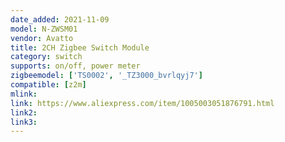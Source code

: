 ```yaml
---
date_added: 2021-11-09
model: N-ZWSM01
vendor: Avatto
title: 2CH Zigbee Switch Module
category: switch
supports: on/off, power meter
zigbeemodel: ['TS0002', '_TZ3000_bvrlqyj7']
compatible: [z2m]
mlink: 
link: https://www.aliexpress.com/item/1005003051876791.html
link2: 
link3: 
---
```


